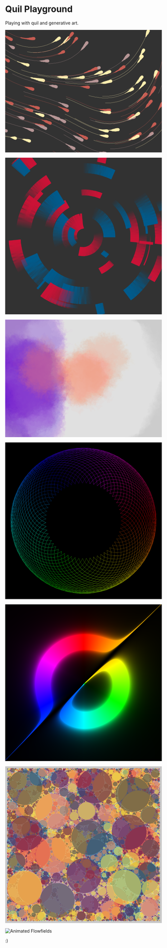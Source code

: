 # Quil Playground

Playing with quil and generative art.

![Raindrops](out/raindrops_34df5.png)

![Circles](out/circles_ef4e2.png)

![Watercolor](out/watercolor_5ec75.png)

![Spyrograph](out/roulette_4dd7e.png)

![Blackhole](out/horizon_hsv_hard.png)

![Circlepacking](out/circles_packs_15eeb.png)

![Animated Flowfields](out/animation_.gif)

:)
